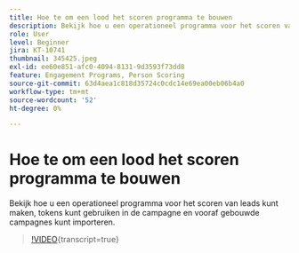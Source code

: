 ```yaml
---
title: Hoe te om een lood het scoren programma te bouwen
description: Bekijk hoe u een operationeel programma voor het scoren van leads kunt maken, tokens kunt gebruiken in de campagne en vooraf gebouwde campagnes kunt importeren.
role: User
level: Beginner
jira: KT-10741
thumbnail: 345425.jpeg
exl-id: ee60e851-afc0-4094-8131-9d3593f73dd8
feature: Engagement Programs, Person Scoring
source-git-commit: 63d4aea1c818d35724c0cdc14e69ea00eb06b4a0
workflow-type: tm+mt
source-wordcount: '52'
ht-degree: 0%

---
```


# Hoe te om een lood het scoren programma te bouwen

Bekijk hoe u een operationeel programma voor het scoren van leads kunt maken, tokens kunt gebruiken in de campagne en vooraf gebouwde campagnes kunt importeren.

>[!VIDEO](https://video.tv.adobe.com/v/345425/?quality=12&learn=on){transcript=true}
